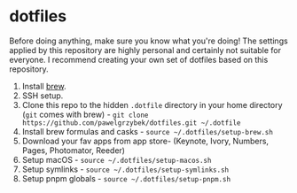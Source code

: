 # dotfiles

Before doing anything, make sure you know what you're doing! The settings
applied by this repository are highly personal and certainly not suitable for
everyone. I recommend creating your own set of dotfiles based on this
repository.

1. Install [brew](https://brew.sh).
1. SSH setup.
1. Clone this repo to the hidden `.dotfile` directory in your home directory
   (`git` comes with brew) -
   `git clone https://github.com/pawelgrzybek/dotfiles.git ~/.dotfile`
1. Install brew formulas and casks - `source ~/.dotfiles/setup-brew.sh`
1. Download your fav apps from app store- (Keynote, Ivory, Numbers, Pages,
   Photomator, Reeder)
1. Setup macOS - `source ~/.dotfiles/setup-macos.sh`
1. Setup symlinks - `source ~/.dotfiles/setup-symlinks.sh`
1. Setup pnpm globals - `source ~/.dotfiles/setup-pnpm.sh`
